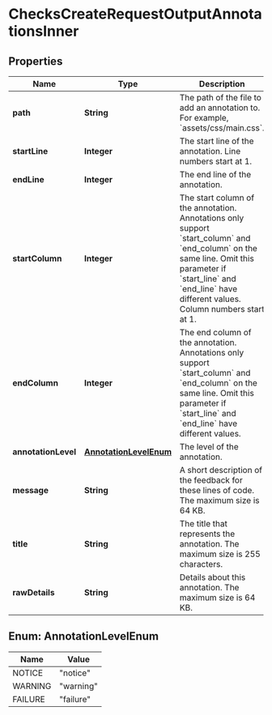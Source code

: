 

# ChecksCreateRequestOutputAnnotationsInner


## Properties

| Name | Type | Description | Notes |
|------------ | ------------- | ------------- | -------------|
|**path** | **String** | The path of the file to add an annotation to. For example, &#x60;assets/css/main.css&#x60;. |  |
|**startLine** | **Integer** | The start line of the annotation. Line numbers start at 1. |  |
|**endLine** | **Integer** | The end line of the annotation. |  |
|**startColumn** | **Integer** | The start column of the annotation. Annotations only support &#x60;start_column&#x60; and &#x60;end_column&#x60; on the same line. Omit this parameter if &#x60;start_line&#x60; and &#x60;end_line&#x60; have different values. Column numbers start at 1. |  [optional] |
|**endColumn** | **Integer** | The end column of the annotation. Annotations only support &#x60;start_column&#x60; and &#x60;end_column&#x60; on the same line. Omit this parameter if &#x60;start_line&#x60; and &#x60;end_line&#x60; have different values. |  [optional] |
|**annotationLevel** | [**AnnotationLevelEnum**](#AnnotationLevelEnum) | The level of the annotation. |  |
|**message** | **String** | A short description of the feedback for these lines of code. The maximum size is 64 KB. |  |
|**title** | **String** | The title that represents the annotation. The maximum size is 255 characters. |  [optional] |
|**rawDetails** | **String** | Details about this annotation. The maximum size is 64 KB. |  [optional] |



## Enum: AnnotationLevelEnum

| Name | Value |
|---- | -----|
| NOTICE | &quot;notice&quot; |
| WARNING | &quot;warning&quot; |
| FAILURE | &quot;failure&quot; |



